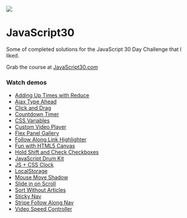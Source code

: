 ![](https://javascript30.com/images/JS3-social-share.png)

# JavaScript30

Some of completed solutions for the JavaScript 30 Day Challenge that I liked.

Grab the course at [JavaScript30.com](https://JavaScript30.com)

### Watch demos
- [Adding Up Times with Reduce](https://yozhezhi.github.io/JavaScript30/Adding%20Up%20Times%20with%20Reduce/index.html)
- [Ajax Type Ahead](https://yozhezhi.github.io/JavaScript30/Ajax%20Type%20Ahead%20/index.html)
- [Click and Drag](https://yozhezhi.github.io/JavaScript30/Click%20and%20Drag/index.html)
- [Countdown Timer](https://yozhezhi.github.io/JavaScript30/Countdown%20Timer/index.html)
- [CSS Variables](https://yozhezhi.github.io/JavaScript30/CSS%20Variables/index.html)
- [Custom Video Player](https://yozhezhi.github.io/JavaScript30/Custom%20Video%20Player/index.html)
- [Flex Panel Gallery](https://yozhezhi.github.io/JavaScript30/Flex%20Panel%20Gallery/index.html)
- [Follow Along Link Highlighter](https://yozhezhi.github.io/JavaScript30/Follow%20Along%20Link%20Highlighter/index.html)
- [Fun with HTML5 Canvas](https://yozhezhi.github.io/JavaScript30/Fun%20with%20HTML5%20Canvas/index.html)
- [Hold Shift and Check Checkboxes](https://yozhezhi.github.io/JavaScript30/Hold%20Shift%20and%20Check%20Checkboxes/index.html)
- [JavaScript Drum Kit](https://yozhezhi.github.io/JavaScript30/JavaScript%20Drum%20Kit/index.html)
- [JS + CSS Clock](https://yozhezhi.github.io/JavaScript30/JS%20+%20CSS%20Clock/index.html)
- [LocalStorage](https://yozhezhi.github.io/JavaScript30/LocalStorage/index.html)
- [Mouse Move Shadow](https://yozhezhi.github.io/JavaScript30/Mouse%20Move%20Shadow/index.html)
- [Slide in on Scroll](https://yozhezhi.github.io/JavaScript30/Slide%20in%20on%20Scroll/index.html)
- [Sort Without Articles](https://yozhezhi.github.io/JavaScript30/Sort%20Without%20Articles/index.html)
- [Sticky Nav](https://yozhezhi.github.io/JavaScript30/Sticky%20Nav/index.html)
- [Stripe Follow Along Nav](https://yozhezhi.github.io/JavaScript30/Stripe%20Follow%20Along%20Nav/index.html)
- [Video Speed Controller](https://yozhezhi.github.io/JavaScript30/Video%20Speed%20Controller/index.html)
